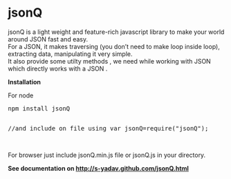 jsonQ
=====

jsonQ is a light weight and feature-rich javascript library to make your world around JSON fast and easy.<br />
For a JSON, it makes traversing (you don’t need to make loop inside loop), extracting data, manipulating it very simple.<br/>
It also provide some utilty methods , we need while working with JSON which directly works with a JSON . 

  <p><strong>Installation</strong></p>
  <p>
  	For node 
    <pre>
npm install jsonQ

//and include on file using
var jsonQ=require("jsonQ");
</pre>
    <br/>
    For browser just include jsonQ.min.js file or jsonQ.js in your directory.
  </p>


<strong>See documentation on http://s-yadav.github.com/jsonQ.html</strong>
